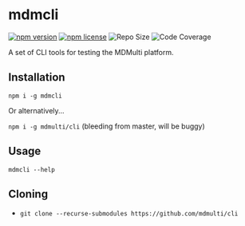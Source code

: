 # mdmcli

[![npm version](https://img.shields.io/npm/v/mdmcli)](https://www.npmjs.com/package/mdmcli)
[![npm license](https://img.shields.io/npm/l/mdmcli)](https://www.npmjs.com/package/mdmcli)
![Repo Size](https://shields-endpoints.prouser123.me/badge/reposize/mdmulti/cli)
![Code Coverage](https://img.shields.io/codecov/c/gh/mdmulti/cli)

A set of CLI tools for testing the MDMulti platform.

## Installation

`npm i -g mdmcli`

Or alternatively...

`npm i -g mdmulti/cli` (bleeding from master, will be buggy)

## Usage

`mdmcli --help`

## Cloning

- `git clone --recurse-submodules https://github.com/mdmulti/cli`
